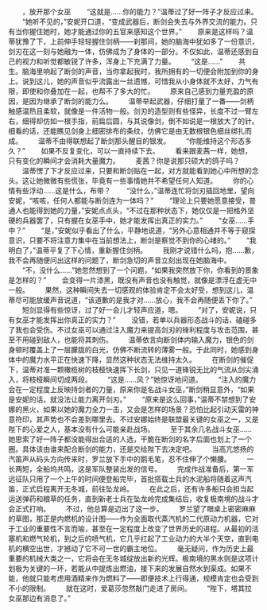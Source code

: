 　　，放开那个女巫
　　“这就是……你的能力？”温蒂过了好一阵子才反应过来。
　　“她听不见的，”安妮开口道，“变成武器后，断剑会失去与外界交流的能力。只有当你握住她时，她才能通过你的五官来感知这个世界。”
　　原来是这样吗？温蒂犹豫了下，上前伸手轻轻握住剑柄——刹那间，她的脑海中犹如多了一份意识，剑刃在这一刻与她融为一体，仿佛成为了身体的一部分。不仅如此，温蒂还感到自己的视力和听觉都敏锐了许多，浑身上下充满了力量。
　　“这是……”
　　共生。脑海里响起了断剑的声音，当你拿起我时，我所拥有的一切便会附加到你的身上。说到这儿，她的声音似乎流露出一丝遗憾，可惜我从小身体就不太好，力气有限，即使和你叠加在一起，也帮不了多大的忙。
　　原来自己感到力量充盈的原因，是因为继承了断剑的能力么。
　　温蒂举起武器，仔细打量了一番——剑柄触感温热且柔软，就像是一件活物一般。剑刃的造型则有些怪异，长度不过一臂左右，细得却仿如一根手指，前扁后圆，与其说像剑，倒不如说是一根放大了的针。细看的话，还能瞧见剑身上细密排布的条纹，仿佛它是由无数根银色细丝绑扎而成。
　　温蒂不由得联想起了断剑那头醒目的银发。
　　“你能维持这个形态多久？”
　　如果不反复变化，可以一直持续下去。
　　看来跟麦茜一样，她想，只有变化的瞬间才会消耗大量魔力。
　　麦茜？你是说那只硕大的鸽子吗？
　　温蒂愣了下才反应过来，只要和断剑贴在一起，对方就能看到她心中所想的念头。这让她微微有些慌张，毕竟有一些事情她并不希望任何人知道。
　　你的心情有些浮动……这是什么，布带？
　　“没什么，”温蒂连忙将剑刃插回地里，望向安妮，“咳咳，任何人都能与断剑连为一体吗？”
　　“理论上只要她愿意接受，普通人也能得到她的力量，”安妮点点头，“不过在那种状态下，她仅仅是一把格外坚硬的兵器罢了，只有握在女巫手中，她才能发挥出真正的实力。”
　　“女巫……手中？”
　　“是，”安妮似乎看出了什么，平静地说道，“另外心意相通并不等于窥探意识，只要不将注意力集中在当前想法上，断剑是察觉不到你的心绪的。”
　　“我明白了，”温蒂平复了下心情，重新握住剑柄。
　　我刚才说错什么吗，抱……歉，我不会再随便问出这样的问题了，断剑急切的声音立刻出现在她脑海中。
　　“不，没什么……”她忽然想到了一个问题，“如果我突然放下你，你看到的景象是怎样的？”
　　会变得一片漆黑，既没有声音也没有触觉，就像是漂浮在虚无中一般。
　　果然，这种瞬间失去一切感观的体验肯定不会太好受，想到这儿，温蒂尽可能放缓声音说道，“该道歉的是我才对……放心，我不会再随便丢下你了。”
　　短剑显得有些惊讶，过了好一会儿才轻声应道，嗯。
　　“对了，安妮说，只有女巫才能发挥出你真正的实力？”
　　没错，若单以兵器形态战斗的话，磕碰多了我也会受伤。不过女巫可以通过注入魔力来提高剑刃的锋利程度与攻击范围，甚至不用碰到敌人，也能将其刺伤。
　　温蒂依言向断剑体内输入魔力，银色的剑身顿时覆盖上了一层朦胧的白光，仿佛不断流转的薄雾一般。于此同时，她感到身体中的魔力水平正在快速下降，显然这种状态无法维持太久。
　　在断剑的催促下，温蒂对准一颗橄榄树的枝桠快速挥下长剑，只见一道锋锐无比的气流从剑尖涌入，将枝桠瞬间切成两段。
　　“这是……风？”她惊讶地问道。
　　“注入的魔力会在一定程度上反映持剑者的力量，原来你是名战斗女巫，”断剑稍显意外，“如果是安妮的话，就没法让能力离开剑刃。”
　　“原来是这么回事，”温蒂不禁想到了安娜的黑火，如果以她的魔力全力一击，又会是怎样的场景？恐怕比起引动天雷的神意符印，其声势也不会差到哪里去。不过安娜始终是联盟最关键的女巫之一，又是陛下的心爱之人，基本没有什么可能亲赴战场。
　　至于其余几名战斗女巫……她思索了好一阵子都没能得出合适的人选，干脆在断剑的名字后面也划上了一个圈。具体该由谁来配合断剑的能力，还是交给陛下去决定吧。
　　当高亢悠扬的汽笛声从码头方向传来时，罗兰放下手中的鹅毛笔，忍不住伸了个懒腰。
　　一长两短，全船坞共鸣，这是军队整装出发的信号。
　　完成作战准备后，第一军远征队只用了一个上午的时间便登船完毕，首批搭载士兵的水泥船将随着这声汽笛，正式启程离开无冬城，前往坠龙岭。
　　在此之后，还有许多船只会担当起运送弹药和粮草的任务，直到新老士兵在坠龙岭完成集结后，收复极南境的战斗才会正式打响。
　　不过，他总算是迈出了这一步。
　　罗兰望了眼桌上密密麻麻的草图，那正是内燃机的设计图——作为全面取代蒸汽机的二代原动力机器，它对于工业的重要性不言而喻，甚至在一定程度上改变了世界历史的进程。从最初的活塞机和燃气轮机，到之后的喷气机，它几乎扛起了工业动力的大半个天空，直到电机的横空出世，才撼动了它不可一世的霸主地位。
　　毫无疑问，作为历史上最重要的机械大类之一，它将会在无冬城绽放出新的光辉。极南境的黑水则是这项计划极为关键的一环，若能从中提炼出燃油，接下来的发展自然水到渠成。如果不能，他就只能考虑用酒精来作为燃料了——即便技术上行得通，规模肯定也会受到不小的限制。
　　就在这时，爱葛莎忽然敲门走进了房间。
　　“陛下，塔其拉女巫那边有消息了。”